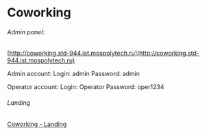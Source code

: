 # Coworking

###### Admin panel:

[http://coworking.std-944.ist.mospolytech.ru](http://coworking.std-944.ist.mospolytech.ru)

Admin account:
Login: admin
Password: admin

Operator account:
Login: Operator
Password: oper1234


###### Landing

[Coworking - Landing](https://lexa070301.github.io/coworking/landing/)
